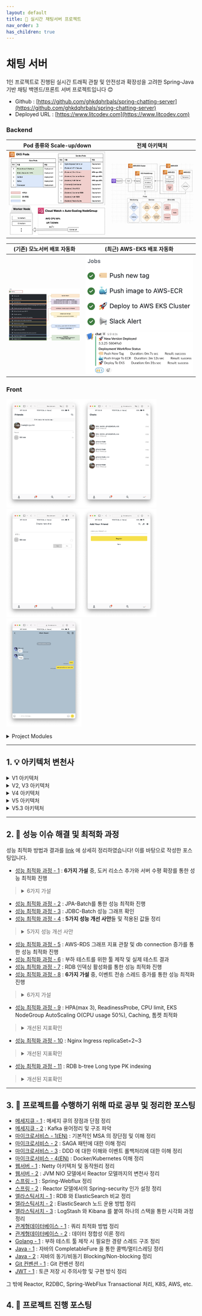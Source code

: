 ```yaml
---
layout: default
title: 📌 실시간 채팅서버 프로젝트
nav_order: 3
has_children: true
---
```


# **채팅 서버**
1인 프로젝트로 진행된 실시간 트래픽 관찰 및 안전성과 확장성을 고려한 Spring-Java 기반 채팅 백엔드/프론트 서버 프로젝트입니다 😊

* Github : [https://github.com/ghkdqhrbals/spring-chatting-server](https://github.com/ghkdqhrbals/spring-chatting-server)
* Deployed URL : [https://www.litcodev.com](https://www.litcodev.com)

### Backend

| Pod 종류와 Scale-up/down | 전체 아키텍처 | 
|--|--|
| ![pods](../../assets/chat/archtecture/pods.png) | ![architecture](../../assets/chat/archtecture/arc.png) |

| (기존) 모노서버 배포 자동화 | (최근) AWS-EKS 배포 자동화 | 
|--|--|
| ![monodeploy](../../assets/chat/archtecture/monodeploy.png) | ![multijob](../../assets/chat/archtecture/multijob.png) ![slack](../../assets/chat/archtecture/slack.png) |

### Front

<img src="../../assets/chat/1.png" alt="Image 1" width="200"><img src="../../assets/chat/2.png" alt="Image 2" width="200"><img src="../../assets/chat/3.png" alt="Image 3" width="200"><img src="../../assets/chat/4.png" alt="Image 4" width="200"><img src="../../assets/chat/5.png" alt="Image 5" width="200">

<details><summary> Project Modules </summary><div markdown="1">

1. `common-dto` : 에러 처리와 다양한 변수 및 dto들을 관리하는 모듈입니다.
2. `gateway-service` : Netty, (Spring-Cloud-Gateway) 통합 백엔드 엔트리를 제공하는 게이트웨이로써 JWT 토큰 검증 및 유저권한에 따라 백엔드에 엑세스를 허가해주는 모듈입니다.
3. `config-service` : 여러 설정파일들을 rabbitMQ와 actuator로 여러 서버에 전파하는 역할을 수행합니다.
4. `discovery-service` : Eureka 서버로 `gateway-service` 에게 로드밸런싱을 위한 서버 url 리스트를 반환해주는 역할을 수행합니다.
5. `docker-elk` : `엘라스틱 서치` + `로그 스태시` + `키바나` 를 병합하여 도커라이징 된 라이브러리로, `Kafka` 의 newUser 토픽을 읽어와 인덱스에 저장 및 그래프화 하는 모듈입니다.
6. `인증서버` : Undertow, JWT 토큰 발급 및 `채팅서버`와 `고객서버`에 유저 추가 이벤트를 Saga Orchestration 방식으로 전파하는 역할을 수행합니다.
7. `채팅서버` : Tomcat, 채팅서비스를 제공하는 서버입니다.
8. `고객서버` : Tomcat, 사용자의 계좌를 관리하는 서버입니다.
9. `주문서버` : (**Not set**) 사용자의 상품주문을 관리하는 서버입니다.
10. `상품서버` : (**Not set**) 상품목록을 관리하는 서버입니다.
11. `kafkaMQ` : `인증서버`, `고객서버`, `주문서버` 가 유저정보를 서로 전파받을 떄 사용됩니다. 또한 RDB 의 Backup를 생성할 때 사용되며 ELK 의 통계를 만들때 사용되는 백본망입니다.
12. `rabbitMQ` : Actuator 에 설정파일들을 실시간으로 전파할 떄 사용되는 메세지큐입니다.
13. `nginx` : (deprecated)
14. `Redis` : 이벤트 전송 상태를 저장할 때 사용하는 DB입니다.
15. `RDB` : (Postgres) AWS-RDS 및 localDB 를 사용하며, 주요서비스들의 데이터들을 저장합니다.

</div></details>


-----

## 1.  💡 아키텍처 변천사

<details><summary> V1 아키텍처 </summary><div markdown="1">

![img](../../assets/img/kafka/kafkaVersion.png)

</div></details>

<details><summary> V2, V3 아키텍처 </summary><div markdown="1">

![img](../../assets/img/es/final.png)

</div></details>

<details><summary> V4 아키텍처 </summary><div markdown="1">

![img](../../assets/img/msa/v3.1.0.png)

</div></details>

<details><summary> V5 아키텍처 </summary><div markdown="1">

![image](../../assets/img/msa/12.svg)

</div></details>


<details><summary> V5.3 아키텍처 </summary><div markdown="1">

<img width="880" alt="스크린샷 2023-12-15 오후 12 31 41" src="https://github.com/ghkdqhrbals/spring-chatting-server/assets/29156882/2652be5a-2d1c-4a7b-957b-d69aaa21007e">

</div></details>

------

## 2.  🔨 성능 이슈 해결 및 최적화 과정

성능 최적화 방법과 결과를 [link](https://github.com/ghkdqhrbals/spring-chatting-server/issues?q=is%3Aissue+label%3A%22feature%3A+performance%22+) 에 상세히 정리하였습니다! 이를 바탕으로 작성한 포스팅입니다. 

* [성능 최적화 과정 - 1](https://ghkdqhrbals.github.io/portfolios/docs/project/2023-01-16-chatting(13)/) : **6가지 가설** 중, 도커 리소스 추가와 서버 수평 확장를 통한 성능 최적화 진행
> <details><summary> 6가지 가설 </summary><div markdown="1">
>
>  * [서버부하 툴의 속도문제] 문제였나? ❌
>  * [이벤트 흐름에서의 문제] 문제였나? ❌
>  * [백업 과정에서의 문제] 문제였나? ❌ 
>  * [과도한 replication 생성] 문제였나? ❌
>  * [제한된 CPU/MEMORY 리소스로 인한 문제] 문제였나? ✅
>  * [단일 인증 서버로 인한 병목현상] 문제였나? ✅
>
> </div></details>
* [성능 최적화 과정 - 2](https://ghkdqhrbals.github.io/portfolios/docs/project/2023-01-17-chatting(15)/) : JPA-Batch를 통한 성능 최적화 진행
* [성능 최적화 과정 - 3](https://ghkdqhrbals.github.io/portfolios/docs/project/2023-01-24-chatting(17)/) : JDBC-Batch 성능 그래프 확인
* [성능 최적화 과정 - 4](https://ghkdqhrbals.github.io/portfolios/docs/project/2023-01-27-chatting(18)/) : **5가지 성능 개선 사안**들 및 적용된 값들 정리
> <details><summary> 5가지 성능 개선 사안 </summary><div markdown="1">
>
>  * [JDBC-Batch] before : 1 / after : 100
>  * [chatting_id 내부 자동 생성(네트워크 로드 감소)] before : from db sequence / after : random.UUID
>  * [db parallel processor 확장(db cpu 사용률 증가)] before : 1개 / after : 8개
>  * [쿼리 빈도 축소( sql 최적화 + lazy fetch )] before : 6번 / after : 4번
>  * [서버 수평 확장] before : 1대 / after : 2대
>
> </div></details>
* [성능 최적화 과정 - 5](https://ghkdqhrbals.github.io/portfolios/docs/project/2023-03-05-chatting(21)/) : AWS-RDS 그래프 지표 관찰 및 db connection 증가를 통한 성능 최적화 진행
* [성능 최적화 과정 - 6](https://ghkdqhrbals.github.io/portfolios/docs/project/2023-03-11-chatting(23)/) : 부하 테스트를 위한 툴 제작 및 실제 테스트 결과
* [성능 최적화 과정 - 7](https://ghkdqhrbals.github.io/portfolios/docs/project/2023-03-16-chatting(25)/) : RDB 인덱싱 활성화를 통한 성능 최적화 진행
* [성능 최적화 과정 - 8](https://ghkdqhrbals.github.io/portfolios/docs/project/2023-05-01-chatting(35)/) : **6가지 가설** 중, 이벤트 전송 스레드 증가를 통한 성능 최적화 진행
> <details><summary> 6가지 가설 </summary><div markdown="1">
>
> * [Undertow 의 적은 parellel thread] 문제였나? ❌
> * [Spring Security 의 토큰 확인 절차에서 발생할 수 있는 딜레이 문제] 문제였나? ❌
> * [이벤트 트랜젝션을 관리하는 Redis 저장 성능 문제] 문제였나? ❌
> * [CPU/Memory 부족] 문제였나? ✅
> * [적은 Kafka Producer 스레드 개수] 문제였나? ✅
> * [linger.ms 와 batch_size 문제] 문제였나? ❌
>
> </div></details>
* [성능 최적화 과정 - 9](https://ghkdqhrbals.github.io/portfolios/docs/project/2023-12-21-chatting(40)/) : HPA(max 3), ReadinessProbe, CPU limit, EKS NodeGroup AutoScaling O(CPU usage 50%), Caching, 톰켓 최적화
> <details><summary> 개선된 지표확인 </summary><div markdown="1">
>
> | Metric             | Before       | After        | Change      |
> |--------------------|--------------|--------------|-------------|
> | Total Tests        | 40,228       | 181,050      | **349.29% 🟢**  |
> | Error Rate         | 51.11%(20,560)| 0.00%(0)     | **No Error 🟢** |
> | TPS 평균 (Average)  | 109.27       | 312.16       | **185.94% 🟢**  |
> | TPS p50            | 69.00        | 319.00       | **362.32% 🟢**  |
> | TPS p95            | 4.00         | 217.45       | **5362.50% 🟢** |
> | TPS p99            | 2.84         | 132.28       | **4556.34% 🟢** |
> | TPS p99.9          | 1.63         | 96.52        | **5852.76% 🟢** |
> | MTTFB 평균 (Average)| 1605.44 ms   | 950.89 ms    | **-40.68% 🟢**  |
> | MTTFB p50          | 1636.55 ms   | 919.20 ms    | **-43.90% 🟢**  |
> | MTTFB p95          | 24013.28 ms  | 1322.11 ms   | **-94.47% 🟢**  |
> | MTTFB p99          | 27690.40 ms  | 1833.22 ms   | **-93.40% 🟢**  |
> | MTTFB p99.9        | 28157.50 ms  | 2099.12 ms   | **-92.52% 🟢**  |
> | MTTFB 차이 평균 (Average Difference)| 2838.38 ms | 112.52 ms | **-96.04% 🟢**  |
> | MTTFB 평균적인 변동률 (Average Variability)| 75.00% | 10.67% | **-85.77% 🟢**  |
>
> </div></details>
* [성능 최적화 과정 - 10](https://ghkdqhrbals.github.io/portfolios/docs/project/2023-12-29-chatting(41)/) : Nginx Ingress replicaSet=2~3
> <details><summary> 개선된 지표확인 </summary><div markdown="1">
>
> | 지표              | 개선 이전      | 개선 이후      | Change |
> | ----------------|------------|------------|-------|
> | TPS 평균         | 319.99     | 422.20     | **31.94% 🟢** |
> | TPS p95        | 376.77     | 497.80     | **32.12% 🟢** |
> | TPS p99        | 415.61     | 532.80     | **28.20% 🟢** |
> | MTTFB 평균       | 950.89 ms  | 709.86 ms  | **25.35% 🟢** |
> | MTTFB p95      | 1322.11 ms | 958.64 ms  | **27.49% 🟢** |
> | MTTFB p99      | 1833.22 ms | 1117.45 ms | **39.04% 🟢** |
> | MTTFB 차이 평균    | 112.52 ms  | 58.82 ms   | **47.72% 🟢** |
> | MTTFB 평균적인 변동률 | 10.67%     | 7.67%      | **28.12% 🟢** |
>
> </div></details>
* [성능 최적화 과정 - 11](https://ghkdqhrbals.github.io/portfolios/docs/project/2024-01-03-chatting(42)/) : RDB b-tree Long type PK indexing
> <details><summary> 개선된 지표확인 </summary><div markdown="1">
>
> | Metric             | Before       | After        | Change      |
> |--------------------|--------------|--------------|-------------|
> | Total Tests        | 40,228       | 181,050      | **349.29% 🟢**  |
> | Error Rate         | 51.11%(20,560)| 0.00%(0)     | **No Error 🟢** |
> | TPS 평균 (Average)  | 109.27       | 312.16       | **185.94% 🟢**  |
> | TPS p50            | 69.00        | 319.00       | **362.32% 🟢**  |
> | TPS p95            | 4.00         | 217.45       | **5362.50% 🟢** |
> | TPS p99            | 2.84         | 132.28       | **4556.34% 🟢** |
> | TPS p99.9          | 1.63         | 96.52        | **5852.76% 🟢** |
> | MTTFB 평균 (Average)| 1605.44 ms   | 950.89 ms    | **-40.68% 🟢**  |
> | MTTFB p50          | 1636.55 ms   | 919.20 ms    | **-43.90% 🟢**  |
> | MTTFB p95          | 24013.28 ms  | 1322.11 ms   | **-94.47% 🟢**  |
> | MTTFB p99          | 27690.40 ms  | 1833.22 ms   | **-93.40% 🟢**  |
> | MTTFB p99.9        | 28157.50 ms  | 2099.12 ms   | **-92.52% 🟢**  |
> | MTTFB 차이 평균 (Average Difference)| 2838.38 ms | 112.52 ms | **-96.04% 🟢**  |
> | MTTFB 평균적인 변동률 (Average Variability)| 75.00% | 10.67% | **-85.77% 🟢**  |
>
> </div></details>

------

## 3.  📕 프로젝트를 수행하기 위해 따로 공부 및 정리한 포스팅 
* [메세지큐 - 1](https://ghkdqhrbals.github.io/portfolios/docs/메세지큐/2022-12-01-message-queue/) : 메세지 큐의 장점과 단점 정리
* [메세지큐 - 2](https://ghkdqhrbals.github.io/portfolios/docs/메세지큐/2022-12-02-kafka/) : Kafka 용어정리 및 구조 파악 
* [마이크로서비스 - 1(EN)](https://ghkdqhrbals.github.io/portfolios/docs/msa/2022-09-05-micro-service-architecture2/) : 기본적인 MSA 의 장단점 및 이해 정리
* [마이크로서비스 - 2](https://ghkdqhrbals.github.io/portfolios/docs/msa/2022-09-04-micro-service-architecture1/) : SAGA 패턴에 대한 이해 정리 
* [마이크로서비스 - 3](https://ghkdqhrbals.github.io/portfolios/docs/msa/2023-03-22-msa1/) : DDD 에 대한 이해와 이벤트 롤백처리에 대한 이해 정리
* [마이크로서비스 - 4(EN)](https://ghkdqhrbals.github.io/portfolios/docs/msa/2022-05-30-msa-docker-kubernetes/) : Docker/Kubernetes 이해 정리
* [웹서버 - 1](https://ghkdqhrbals.github.io/portfolios/docs/Java/6/) : Netty 아키텍처 및 동작원리 정리 
* [웹서버 - 2](https://ghkdqhrbals.github.io/portfolios/docs/Java/5/) : JVM NIO 모델에서 Reactor 모델까지의 변천사 정리
* [스프링 - 1](https://ghkdqhrbals.github.io/portfolios/docs/Java/2/) : Spring-Webflux 정리
* [스프링 - 2](https://ghkdqhrbals.github.io/portfolios/docs/Java/3/) : Reactor 모델에서의 Spring-security 인가 설정 정리
* [엘라스틱서치 - 1](https://ghkdqhrbals.github.io/portfolios/docs/elasticSearch/2022-12-31-elastic-search/) : RDB 와 ElasticSearch 비교 정리
* [엘라스틱서치 - 2](https://ghkdqhrbals.github.io/portfolios/docs/elasticSearch/2023-01-01-elastic-search(2)/) : ElasticSearch 노드 운용 방법 정리
* [엘라스틱서치 - 3](https://ghkdqhrbals.github.io/portfolios/docs/elasticSearch/2023-01-02-elastic-search(3)/) : LogStash 와 Kibana 를 붙여 하나의 스택을 통한 시각화 과정 정리
* [관계형데이터베이스 - 1](https://ghkdqhrbals.github.io/portfolios/docs/데이터베이스/db1/) : 쿼리 최적화 방법 정리
* [관계형데이터베이스 - 2](https://ghkdqhrbals.github.io/portfolios/docs/데이터베이스/2022-11-20-DB-3/) : 데이터 정합성 이론 정리
* [Golang - 1](https://ghkdqhrbals.github.io/portfolios/docs/Go언어/2022-09-18-thread-goroutine/) : 부하 테스트 툴 제작 시 필요한 경량 스레드 구조 정리
* [Java - 1](https://ghkdqhrbals.github.io/portfolios/docs/Java/java3/) : 자바의 CompletableFure 을 통한 콜백/멀티스레딩 정리
* [Java - 2](https://ghkdqhrbals.github.io/portfolios/docs/Java/java1/) : 자바의 동기/비동기 Blocking/Non-blocking 정리
* [Git 컨벤션 - 1](https://accurate-allspice-e0a.notion.site/git-convention-9e8f78c9d33346bca965c30fb6537d5a) : Git 컨벤션 정리
* [JWT - 1](https://accurate-allspice-e0a.notion.site/jwt-2eb41c679cfe4fa4b5210594482b8025?pvs=4) : 토큰 저장 시 주의사항 및 구현 방식 정리

그 밖에 Reactor, R2DBC, Spring-WebFlux Transactional 처리, K8S, AWS, etc. 

## 4.  📗 프로젝트 진행 포스팅